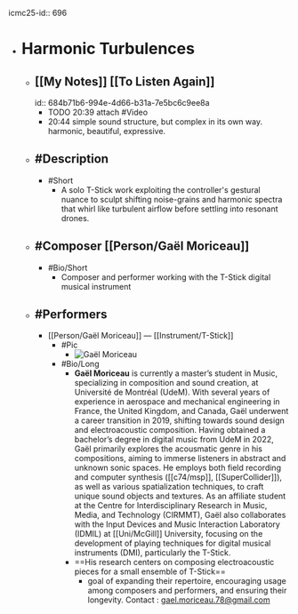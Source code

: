 icmc25-id:: 696

- # Harmonic Turbulences
	- ## [[My Notes]] [[To Listen Again]]
	  id:: 684b71b6-994e-4d66-b31a-7e5bc6c9ee8a
		- TODO 20:39 attach #Video
		- 20:44 simple sound structure, but complex in its own way. harmonic, beautiful, expressive.
	- ## #Description
		- #Short
			- A solo T-Stick work exploiting the controller's gestural nuance to sculpt shifting noise-grains and harmonic spectra that whirl like turbulent airflow before settling into resonant drones.
	- ## #Composer [[Person/Gaël Moriceau]]
		- #Bio/Short
			- Composer and performer working with the T-Stick digital musical instrument
	- ## #Performers
		- [[Person/Gaël Moriceau]] — [[Instrument/T-Stick]]
			- #Pic
				- ![Gaël Moriceau](https://icmc2025.sites.northeastern.edu/files/2025/06/696-Gael-Moriceau-Credits_Sara_Teinturier-221x300.jpg)
			- #Bio/Long
				- **Gaël Moriceau** is currently a master’s student in Music, specializing in composition and sound creation, at Université de Montréal (UdeM). With several years of experience in aerospace and mechanical engineering in France, the United Kingdom, and Canada, Gaël underwent a career transition in 2019, shifting towards sound design and electroacoustic composition. Having obtained a bachelor’s degree in digital music from UdeM in 2022, Gaël primarily explores the acousmatic genre in his compositions, aiming to immerse listeners in abstract and unknown sonic spaces. He employs both field recording and computer synthesis ([[c74/msp]], [[SuperCollider]]), as well as various spatialization techniques, to craft unique sound objects and textures. As an affiliate student at the Centre for Interdisciplinary Research in Music, Media, and Technology (CIRMMT), Gaël also collaborates with the Input Devices and Music Interaction Laboratory (IDMIL) at [[Uni/McGill]] University, focusing on the development of playing techniques for digital musical instruments (DMI), particularly the T-Stick.
				- ==His research centers on composing electroacoustic pieces for a small ensemble of T-Stick==
					- goal of expanding their repertoire, encouraging usage among composers and performers, and ensuring their longevity. Contact : gael.moriceau.78@gmail.com